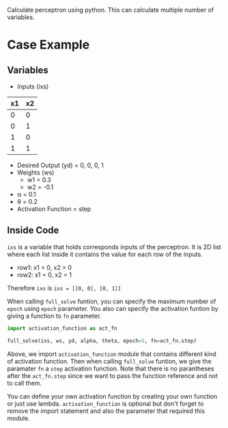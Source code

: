 Calculate perceptron using python. This can calculate multiple number of variables.

# Case Example

## Variables

-   Inputs (ixs)

| x1  | x2  |
| --- | --- |
| 0   | 0   |
| 0   | 1   |
| 1   | 0   |
| 1   | 1   |

-   Desired Output (yd) = 0, 0, 0, 1
-   Weights (ws)
    -   w1 = 0.3
    -   w2 = -0.1
-   α = 0.1
-   θ = 0.2
-   Activation Function = step

## Inside Code

`ixs` is a variable that holds corresponds inputs of the perceptron. It is 2D list where each list inside it contains the value for each row of the inputs.

-   row1: x1 = 0, x2 = 0
-   row2: x1 = 0, x2 = 1

Therefore `ixs` is `ixs = [[0, 0], [0, 1]]`

When calling `full_solve` funtion, you can specify the maximum number of `epoch` using `epoch` parameter. You also can specify the activation funtion by giving a function to `fn` parameter.

```python
import activation_function as act_fn

full_solve(ixs, ws, yd, alpha, theta, epoch=5, fn=act_fn.step)
```

Above, we import `activation_function` module that contains different kind of activation function. Then when calling `full_solve` funtion, we give the paramater `fn` a `step` activation function. Note that there is no parantheses after the `act_fn.step` since we want to pass the function reference and not to call them.

You can define your own activation function by creating your own function or just use lambda.
`activation_function` is optional but don't forget to remove the import statement and also the parameter that required this module.
